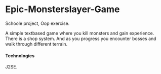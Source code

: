 # Epic-Monsterslayer-Game

Schoole project, Oop exercise.

A simple textbased game where you kill monsters and gain experience.
There is a shop system. 
And as you progress you encounter bosses and walk through different terrain.

#### Technologies
J2SE.
